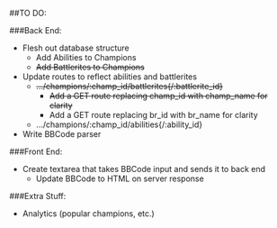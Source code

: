 ##TO DO:

###Back End:
- Flesh out database structure
  - Add Abilities to Champions
  - ~~Add Battlerites to Champions~~
- Update routes to reflect abilities and battlerites
  - ~~.../champions/:champ_id/battlerites{/:battlerite_id}~~
    - ~~Add a GET route replacing champ_id with champ_name for clarity~~
    - Add a GET route replacing br_id with br_name for clarity
  - .../champions/:champ_id/abilities{/:ability_id}
- Write BBCode parser
  
###Front End:
- Create textarea that takes BBCode input and sends it to back end
  - Update BBCode to HTML on server response

###Extra Stuff:
- Analytics (popular champions, etc.)
